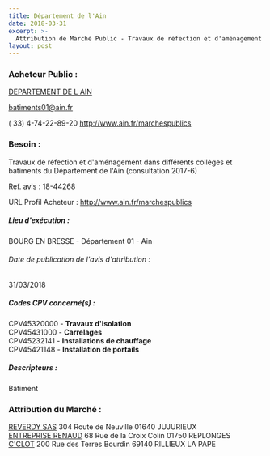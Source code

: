 ```yaml
---
title: Département de l'Ain
date: 2018-03-31
excerpt: >-
  Attribution de Marché Public - Travaux de réfection et d'aménagement dans différents collèges et bâtiments du Département de l'Ain (consultation 2017-6)
layout: post
---
```


### Acheteur Public : 
<a href="/acheteur-33/siren-220100010"> DEPARTEMENT DE L AIN</a><br/>



batiments01@ain.fr

( 33) 4-74-22-89-20
http://www.ain.fr/marchespublics
### Besoin :

Travaux de réfection et d'aménagement dans différents collèges et batiments du Département de l'Ain (consultation 2017-6)

Ref. avis : 18-44268

URL Profil Acheteur : http://www.ain.fr/marchespublics

##### Lieu d'exécution :

BOURG EN BRESSE - Département 01 - Ain

###### Date de publication de l'avis d'attribution : 
31/03/2018

##### Codes CPV concerné(s) :
CPV45320000 - **Travaux d'isolation** <br/>
CPV45431000 - **Carrelages** <br/>
CPV45232141 - **Installations de chauffage** <br/>
CPV45421148 - **Installation de portails** <br/>

##### Descripteurs :
Bâtiment <br/>

### Attribution du Marché :
<a href="/entreprise-268/siren-770201259"> REVERDY SAS</a>    304 Route de Neuville 01640 JUJURIEUX <br/>
<a href="/entreprise-268/siren-767200660"> ENTREPRISE RENAUD</a>    68 Rue de la Croix Colin 01750 REPLONGES <br/>
<a href="/entreprise-264/siren-491237046"> C'CLOT</a>    200 Rue des Terres Bourdin 69140 RILLIEUX LA PAPE <br/>
